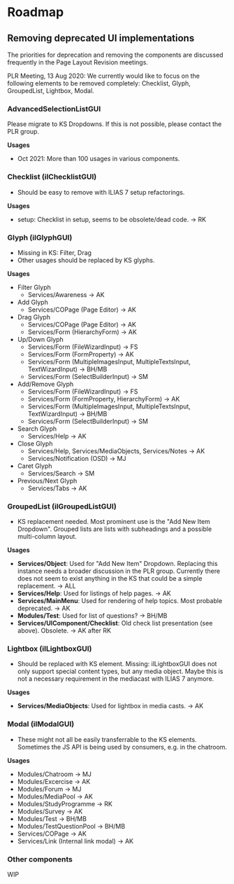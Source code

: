 # Roadmap

## Removing deprecated UI implementations

The priorities for deprecation and removing the components are discussed frequently in the Page Layout Revision meetings.

PLR Meeting, 13 Aug 2020: We currently would like to focus on the following elements to be removed completely: Checklist, Glyph, GroupedList, Lightbox, Modal.

### AdvancedSelectionListGUI

Please migrate to KS Dropdowns. If this is not possible, please contact the PLR group.

**Usages**
- Oct 2021: More than 100 usages in various components.

### Checklist (ilChecklistGUI)

- Should be easy to remove with ILIAS 7 setup refactorings.

**Usages**

- setup: Checklist in setup, seems to be obsolete/dead code. -> RK

### Glyph (ilGlyphGUI)

- Missing in KS: Filter, Drag
- Other usages should be replaced by KS glyphs.

**Usages**

- Filter Glyph
  - Services/Awareness -> AK
- Add Glyph
  - Services/COPage (Page Editor) -> AK
- Drag Glyph
  - Services/COPage (Page Editor) -> AK
  - Services/Form (HierarchyForm) -> AK
- Up/Down Glyph
  - Services/Form (FileWizardInput) -> FS
  - Services/Form (FormProperty) -> AK
  - Services/Form (MultipleImagesInput, MultipleTextsInput, TextWizardInput) -> BH/MB
  - Services/Form (SelectBuilderInput) -> SM
- Add/Remove Glyph
  - Services/Form (FileWizardInput) -> FS
  - Services/Form (FormProperty, HierarchyForm) -> AK
  - Services/Form (MultipleImagesInput, MultipleTextsInput, TextWizardInput) -> BH/MB
  - Services/Form (SelectBuilderInput) -> SM
- Search Glyph
  - Services/Help -> AK
- Close Glyph
  - Services/Help, Services/MediaObjects, Services/Notes -> AK
  - Services/Notification (OSD) -> MJ
- Caret Glyph
  - Services/Search -> SM
- Previous/Next Glyph
  - Services/Tabs -> AK

### GroupedList (ilGroupedListGUI)

- KS replacement needed. Most prominent use is the "Add New Item Dropdown". Grouped lists are lists with subheadings and a possible multi-column layout.

**Usages**

- **Services/Object**: Used for "Add New Item" Dropdown. Replacing this instance needs a broader discussion in the PLR group. Currently there does not seem to exist anything in the KS that could be a simple replacement. -> ALL
- **Services/Help**: Used for listings of help pages. -> AK
- **Services/MainMenu**: Used for rendering of help topics. Most probable deprecated. -> AK
- **Modules/Test**: Used for list of questions? -> BH/MB
- **Services/UIComponent/Checklist**: Old check list presentation (see above). Obsolete. -> AK after RK

### Lightbox (ilLightboxGUI)

- Should be replaced with KS element. Missing: ilLightboxGUI does not only support special content types, but any media object. Maybe this is not a necessary requirement in the mediacast with ILIAS 7 anymore.

**Usages**

- **Services/MediaObjects**: Used for lightbox in media casts. -> AK

### Modal (ilModalGUI)

- These might not all be easily transferrable to the KS elements. Sometimes the JS API is being used by consumers, e.g. in the chatroom.

**Usages**

- Modules/Chatroom -> MJ
- Modules/Excercise -> AK
- Modules/Forum -> MJ
- Modules/MediaPool -> AK
- Modules/StudyProgramme -> RK
- Modules/Survey -> AK
- Modules/Test -> BH/MB
- Modules/TestQuestionPool -> BH/MB
- Services/COPage -> AK
- Services/Link (Internal link modal) -> AK

### Other components

WIP